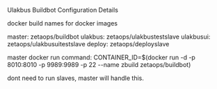 Ulakbus Buildbot Configuration Details



docker build names for docker images

master: zetaops/buildbot
ulakbus: zetaops/ulakbustestslave
ulakbusui: zetaops/ulakbusuitestslave
deploy: zetaops/deployslave

master docker run command: 
CONTAINER_ID=$(docker run -d -p 8010:8010 -p 9989:9989 -p 22 --name zbuild zetaops/buildbot)

dont need to run slaves, master will handle this.